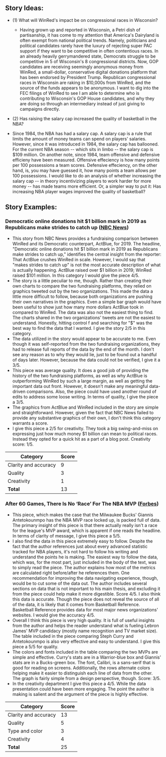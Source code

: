 ## Story Ideas:
* (1) What will WinRed's impact be on congressional races in Wisconsin?
  * Having grown up and reported in Wisconsin, a Petri dish of partisanship, it has come to my attention that America's Dairyland is often exempt from national political trends. Namely, politicians and political candidates rarely have the luxury of rejecting super PAC support if they want to be competitive in often contentious races. In an already heavily gerrymandered state, Democrats struggle to be competitive in 5 of Wisconsin's 8 congressional districts. Now, GOP candidates are receiving seemingly anonymous money from WinRed, a small-dollar, conservative digital donations platform that has been endorsed by President Trump. Republican congressional races in Wisconsin are raking in $10,000s from WinRed, and the source of the funds appears to be anonymous. I want to dig into the FEC filings of WinRed to see I am able to determine who is contributing to Wisconsin's GOP House candidates, and why they are doing so through an intermediary instead of just giving to campaigns directly. 

* (2) Has raising the salary cap increased the quality of basketball in the NBA?
 * Since 1984, the NBA has had a salary cap. A salary cap is a rule that limits the amount of money teams can spend on players' salaries. However, since it was introduced in 1984, the salary cap has ballooned. For the current NBA season -- which sits in limbo -- the salary cap is $109 million. On another note, since 1984, team offensive and defensive efficieny have been measured. Offensive effeciency is how many points per 100 possessions a team scores. Defensive effeciency, on the other hand, is, you may have guessed it, how many points a team allows per 100 possessions. I would like to do an analysis of whether increasing the salary cap -- in theory incentivizing players to work harder for more money -- has made teams more efficient. Or, a simpler way to put it: Has increasing NBA player wages improved the quality of basketball?
 
 ## Story Examples:
 
 ### Democratic online donations hit $1 billion mark in 2019 as Republicans make strides to catch up ([NBC News](https://www.nbcnews.com/politics/meet-the-press/blog/meet-press-blog-latest-news-analysis-data-driving-political-discussion-n988541/ncrd1112901#blogHeader))
* This story from NBC News provides a fundraising comparison between WinRed and its Democratic counterpart, ActBlue, for 2019. The headline, "Democratic online donations hit $1 billion mark in 2019 as Republicans make strides to catch up," identifies the central insight from the reporter: That ActBlue crushes WinRed in scale. However, I would say that "makes strides to catch up" is not the most accurate description of what is actually happening. ActBlue raised over $1 billion in 2019; WinRed raised $101 million. In this category I would give the piece 4/5.
* The story is a little peculiar to me, though. Rather than creating their own charts to compare the two fundraising platforms, they relied on graphics tweeted out by the two organizations. This made the data a little more difficult to follow, because both organizations are pushing their own narratives in the graphics. Even a simple bar graph would have been useful to show just how many more dollars ActBlue took in compared to WinRed. The data was also not the easiest thing to find. The charts shared in the two organizations' tweets are not the easiest to understand. Honestly, hitting control f and searching for "$" was the best way to find the data that I wanted. I give the story 2/5 in this category. 
* The data utilized in the story would appear to be accurate to me. Even though it was self-reported from the two fundraising organizations, they had to release full reports of the data by the end of the month. I don't see any reason as to why they would lie, just to be found out a handful of days later. However, because the data could not be verified, I give it a 3/5.
* This piece was average quality. It does a good job of providing the history of the two fundraising platforms, as well as why ActBlue is outperforming WinRed by such a large margin, as well as getting the important data out front. However, it doesn't make any meaningful data-driven comparisons. Also, the piece could have used another round of edits to address some loose writing. In terms of quality, I give the piece a 3/5.
* The graphics from ActBlue and WinRed included in the story are simple and straightforward. However, given the fact that NBC News failed to provide any substantive graphics of their own, I don't think this category warrants a score.
* I give this piece a 2/5 for creativity. They took a big swing-and-miss on expressing just how much money $1 billion can mean to political races. Instead they opted for a quick hit as a part of a blog post. Creativity score: 1/5.

Category | Score 
-------- | -------- 
Clarity and accuracy | 9 
Quality | 3 
Creativity | 1 
**Total** | 13 

### After 60 Games, There Is No ‘Race’ For The NBA MVP ([Forbes](https://www.forbes.com/sites/shaneyoung/2020/03/02/after-60-games-there-is-no-race-for-the-nba-mvp/#3a15aa5a7db7))
* This piece, which makes the case that the Milwaukee Bucks' Giannis Antetokounmpo has the NBA MVP race locked up, is packed full of data. The primary insight of this piece is that there actually really isn't a race for the league's MVP award, which is apparent if one reads the headline. In terms of clarity of message, I give this piece a 5/5.
* I also find the data in this piece extremely easy to follow. Despite the fact that the author references just about every advanced statistic tracked for NBA players, it's not hard to follow his writing and understand the points he is making. The easiest way to follow the data, which was, for the most part, just included in the body of the text, was to simply read the piece. The author explains how most of the metrics are calculated right before/after he references them. One recommendation for improving the data navigating experience, though, would be to cut some of the data out. The author includes several sections on data that is not important to his main thesis, and excluding it from the piece could help make it more digestible. Score 4/5.
I also think this data is accurate. Though the piece does not reveal the source of all of the data, it is likely that it comes from Basketball Reference. Basketball Reference provides data for most major news organizations' websites. I would give the accuracy 4/5.
* Overall I think this piece is very high quality. It is full of useful insights from the author and helps the reader understand what is fueling Lebron James' MVP candidacy (mostly name recognition and TV market size). The table included in the piece comparing Steph Curry and Antetokounmpo is also very effective and easy to understand. I give this piece a 5/5 for quality.
* The colors and fonts included in the table comparing the two MVPs are simple and effective. Curry's stats are in a Warrior-blue box  and Giannis' stats are in a Bucks-green box. The font, Calibri, is a sans-serif that is good for reading on screens. Additionally, the rows alternate colors helping make it easier to distinguish each line of data from the other. The graph is fairly simple from a design perspective, though. Score: 3/5.
* In the creativity department I give this piece a 4/5. While the data presentation could have been more engaging. The point the author is making is salient and the argument of the piece is highly effective. 

Category | Score
-------- | --------
Clarity and accuracy | 13
Quality | 5
Type and color | 3
Creativity | 4
**Total** | 25

